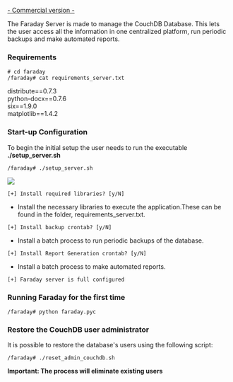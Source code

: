 [- Commercial version -](https://www.faradaysec.com/#download)

The Faraday Server is made to manage the CouchDB Database. This lets the user access all the information in one centralized platform, run periodic backups and make automated reports.

### Requirements

`# cd faraday`<br>
`/faraday# cat requirements_server.txt`

distribute==0.7.3<br>
python-docx==0.7.6<br>
six==1.9.0<br>
matplotlib==1.4.2<br>

### Start-up Configuration

To begin the initial setup the user needs to run the executable **./setup_server.sh**

`/faraday# ./setup_server.sh`

![](https://raw.github.com/wiki/infobyte/faraday/images/faraday_setup_libraries.png)

`[+] Install required libraries? [y/N]`

* Install the necessary libraries to execute the application.These can be found in the folder, requirements_server.txt.

`[+] Install backup crontab? [y/N]`

* Install a batch process to run periodic backups of the database.

`[+] Install Report Generation crontab? [y/N]`

* Install a batch process to make automated reports.

`[+] Faraday server is full configured`

### Running Faraday for the first time

`/faraday# python faraday.pyc`


### Restore the CouchDB user administrator

It is possible to restore the database's users using the following script:

`/faraday# ./reset_admin_couchdb.sh`


**Important: The process will eliminate existing users**
